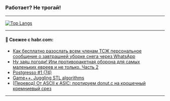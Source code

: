 ### Работает? Не трогай!

---
<!--
#### 🛠️ Technical stack:

![Java](https://img.shields.io/badge/Java-informational?logo=Oracle&style=flat&logoColor=white&color=FF4500)
![Kotlin](https://img.shields.io/badge/Kotlin-informational?logo=Kotlin&style=flat&logoColor=white&color=774D97)
![TS](https://img.shields.io/badge/TypeScript-informational?logo=typeScript&style=flat&logoColor=black&color=017acc)
![Python](https://img.shields.io/badge/Python-informational?logo=Python&style=flat&logoColor=black&color=ffdd54) <br>
![Spring](https://img.shields.io/badge/Spring-informational?logo=Spring&style=flat&logoColor=white&color=6DB33F) 
![SpringBoot](https://img.shields.io/badge/SpringBoot-informational?logo=SpringBoot&style=flat&logoColor=white&color=6DB33F)
![Nest](https://img.shields.io/badge/NestJS-informational?logo=NestJS&style=flat&logoColor=white&color=E0234E) 
![NodeJS](https://img.shields.io/badge/NodeJS-informational?logo=node.js&style=flat&logoColor=white&color=70A760)<br>
![PostgreSQL](https://img.shields.io/badge/PostgreSQL-informational?logo=PostgreSQL&style=flat&logoColor=white&color=DAA520)
![MongoDB](https://img.shields.io/badge/MongoDB-informational?logo=MongoDB&style=flat&logoColor=white&color=870000)
![Apache](https://img.shields.io/badge/Apache-informational?logo=apache&style=flat&logoColor=white&color=f74e28)

___ 
-->

<!--- #### 🛠️ : --->

[![Top Langs](https://github-readme-stats-82jvfl3w3-advtsettinggmailcoms-projects.vercel.app/api/top-langs/?username=zloylis&langs_count=10&hide_title=true&title_color=e6edf3&size_weight=0.5&count_weight=0.5&layout=compact&hide_progress=true&hide_border=true&theme=dracula)](https://github.com/zloylis)

<!---


####  :octocat:&nbsp;&nbsp; Статистика:

![GitHub stats](https://github-readme-stats-u2qms2cxw-advtsettinggmailcoms-projects.vercel.app/api?username=zloylis&show_icons=true&hide_border=true&theme=dracula&title_color=e6edf3&include_all_commits=true&count_private=true&hide_rank=false&hide_title=true&rank_icon=github)
-->
---

#### 💬 Свежее с habr.com:

<!-- BLOG-POST-LIST:START -->
- [Как бесплатно разослать всем членам ТСЖ персональное сообщение о завтрашней уборке снега через WhatsApp](https://habr.com/ru/articles/876216/?utm_source=habrahabr&utm_medium=rss&utm_campaign=876216)
- [Ну заяц погоди! Или противоракетная оборона для самых маленьких евреев и не только. Часть 2](https://habr.com/ru/articles/880938/?utm_source=habrahabr&utm_medium=rss&utm_campaign=880938)
- [Postgresso #1 &lpar;74&rpar;](https://habr.com/ru/companies/postgrespro/articles/869168/?utm_source=habrahabr&utm_medium=rss&utm_campaign=869168)
- [Game++. Juggling STL algorithms](https://habr.com/ru/articles/880918/?utm_source=habrahabr&utm_medium=rss&utm_campaign=880918)
- [[Перевод] От ASCII к ASIC: портируем donut.c на крошечный кремниевый срез](https://habr.com/ru/articles/880920/?utm_source=habrahabr&utm_medium=rss&utm_campaign=880920)
<!-- BLOG-POST-LIST:END -->

---
